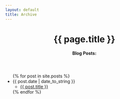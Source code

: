 ```yaml
---
layout: default
title: Archive
---
```

<header id="post-header">
    <h1 id="post-title">{{ page.title }}</h1>
    <h4 id="post-subtitle">Blog Posts:</h4>
</header>

<div id="post-content">
  <ul>
    {% for post in site.posts %}
      <li>{{ post.date | date_to_string }}
        <ul>
          <li><a href="{{ site.baseurl }}{{ post.url }}">{{ post.title }}</a></li>
        </ul>
      </li>
    {% endfor %}
  </ul>
</div>
